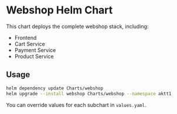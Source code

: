 # Webshop Helm Chart

This chart deploys the complete webshop stack, including:

- Frontend
- Cart Service
- Payment Service
- Product Service

## Usage

```sh
helm dependency update Charts/webshop
helm upgrade --install webshop Charts/webshop --namespace aktt1
```

You can override values for each subchart in `values.yaml`.
